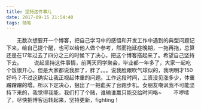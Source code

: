 ```yaml
---
title: 坚持这件事儿
date: 2017-09-15 21:54:40
tags: 随笔
---
```

  无数次想要开一个博客，把自己学习中的感悟和开发工作中遇到的典型问题记下来，给自己提个醒，也可以给他人做个参考，然而拖延症晚期，一拖再拖，总算还是在17年过去了四分之三的时候下了决心，把这个博客搭起来了。希望自己坚持下去。
  说起坚持这件事情，前两天同学聚会，毕业都一年多了，大家一起吃个饭很开心。但是大家都说我胖了，胖了。。。说我脸跟吹气球似的，我明明才150好吗？不过这确实让我正视起体重的问题。工作这段时间，工资没见涨多少，体重蹭蹭蹭的增。所以下定决心，狠出了一把血买了台跑步机。女朋友嘲讽我不可能坚持下来的，我觉得我能，我们打了个赌，谁输谁赢只能交给时间咯~
  不啰嗦了，尽快把博客运转起来，坚持更新，fighting！
